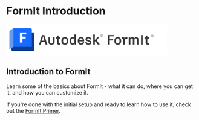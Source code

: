 # FormIt Introduction

![](<../.gitbook/assets/formit intro hero image.png>)

## Introduction to FormIt

Learn some of the basics about FormIt - what it can do, where you can get it, and how you can customize it.

If you're done with the initial setup and ready to learn how to use it, check out the [FormIt Primer](../formit-primer/).
